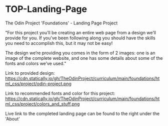# TOP-Landing-Page
The Odin Project 'Foundations' - Landing Page Project 

"For this project you’ll be creating an entire web page from a design we’ll provide for you. If you’ve been following along you should have the skills you need to accomplish this, but it may not be easy!

The design we’re providing you comes in the form of 2 images: one is an image of the complete website, and one has some details about some of the fonts and colors we’ve used."

Link to provided design: https://cdn.statically.io/gh/TheOdinProject/curriculum/main/foundations/html_css/project/odin-project.png

Link to recommended fonts and color for this project: https://cdn.statically.io/gh/TheOdinProject/curriculum/main/foundations/html_css/project/colors_and_stuff.png

Live link to the completed landing page can be found to the right under the 'About'
